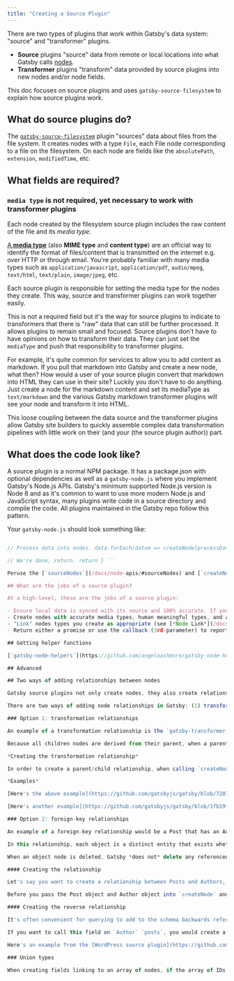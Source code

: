 ```yaml
---
title: "Creating a Source Plugin"
---
```


There are two types of plugins that work within Gatsby's data system: "source" and "transformer" plugins.

- **Source** plugins "source" data from remote or local locations into what Gatsby calls [nodes](/docs/node-interface/).
- **Transformer** plugins "transform" data provided by source plugins into new nodes and/or node fields.

This doc focuses on source plugins and uses `gatsby-source-filesystem` to explain how source plugins work.

## What do source plugins do?

The [`gatsby-source-filesystem`](/packages/gatsby-source-filesystem/) plugin "sources" data about files from the file system. It creates nodes with a type `File`, each File node corresponding to a file on the filesystem. On each node are fields like the `absolutePath`, `extension`, `modifiedTime`, etc.

## What fields are required?

### `media type` is not required, yet necessary to work with transformer plugins

Each node created by the filesystem source plugin includes the raw content of the file and its *media type*.

[A **media type**](https://en.wikipedia.org/wiki/Media_type) (also **MIME type** and **content type**) are an official way to identify the format of files/content that is transmitted on the internet e.g. over HTTP or through email. You're probably familiar with many media types such as `application/javascript`, `application/pdf`, `audio/mpeg`, `text/html`, `text/plain`, `image/jpeg`, etc.

Each source plugin is responsible for setting the media type for the nodes they create. This way, source and transformer plugins can work together easily.

This is not a required field but it's the way for source plugins to indicate to transformers that there is "raw" data that can still be further processed. It allows plugins to remain small and focused. Source plugins don't have to have opinions on how to transform their data. They can just set the `mediaType` and push that responsibility to transformer plugins.

For example, it's quite common for services to allow you to add content as markdown. If you pull that markdown into Gatsby and create a new node, what then? How would a user of your source plugin convert that markdown into HTML they can use in their site? Luckily you don't have to do anything. Just create a node for the markdown content and set its mediaType as `text/markdown` and the various Gatsby markdown transformer plugins will see your node and transform it into HTML.

This loose coupling between the data source and the transformer plugins allow Gatsby site builders to quickly assemble complex data transformation pipelines with little work on their (and your (the source plugin author)) part.

## What does the code look like?

A source plugin is a normal NPM package. It has a package.json with optional dependencies as well as a `gatsby-node.js` where you implement Gatsby's Node.js APIs. Gatsby's minimum supported Node.js version is Node 8 and as it's common to want to use more modern Node.js and JavaScript syntax, many plugins write code in a source directory and compile the code. All plugins maintained in the Gatsby repo follow this pattern.

Your `gatsby-node.js` should look something like:

```javascript:title=gatsby-node.js exports.sourceNodes = async ({ actions }) => { const { createNode } = actions // Create nodes here, generally by downloading data // from a remote API. const data = await fetch(REMOTE_API)

// Process data into nodes. data.forEach(datum => createNode(processDatum(datum)))

// We're done, return. return } ```

Peruse the [`sourceNodes`](/docs/node-apis/#sourceNodes) and [`createNode`](/docs/actions/#createNode) docs for detailed documentation on implementing those APIs.

## What are the jobs of a source plugin?

At a high-level, these are the jobs of a source plugin:

- Ensure local data is synced with its source and 100% accurate. If your source allows you to add an `updatedSince` query (or something similar) you can store the last time you fetched data using [`setPluginStatus`](/docs/actions/#setPluginStatus).
- Create nodes with accurate media types, human meaningful types, and accurate contentDigests.
- "Link" nodes types you create as appropriate (see [*Node Link*](/docs/api-specification/) in the API specification concepts section).
- Return either a promise or use the callback (3rd parameter) to report back to Gatsby when `sourceNodes` is fully executed. If a promise or callback isn't returned, Gatsby will continue on in the build process, before nodes are finished being created. Your nodes might not end up in the generated schema at compilation, or the process will hang while waiting for an indication that it's finished.

## Getting helper functions

[`gatsby-node-helpers`](https://github.com/angeloashmore/gatsby-node-helpers), a community-made NPM package, can help when writing source plugins. This package provides a set of helper functions to generate Node objects with the required fields. This includes automatically generating fields like node IDs and the `contentDigest` MD5 hash, keeping your code focused on data gathering, not boilerplate.

## Advanced

## Two ways of adding relationships between nodes

Gatsby source plugins not only create nodes, they also create relationships between nodes that are exposed to GraphQL queries.

There are two ways of adding node relationships in Gatsby: (1) transformations (parent-child) or (2) foreign-key based.

### Option 1: transformation relationships

An example of a transformation relationship is the `gatsby-transformer-remark` plugin, which transforms a parent `File` node's markdown string into a `MarkdownRemark` node. The Remark transformer plugin adds its newly created child node as a child of the parent node using the action [`createParentChildLink`](/docs/actions/#createParentChildLink). Transformation relationships are used when a new node is *completely* derived from a single parent node. E.g. the markdown node is derived from the parent `File` node and wouldn't ever exist if the parent `File` node hadn't been created.

Because all children nodes are derived from their parent, when a parent node is deleted or changed, Gatsby deletes all of the child nodes (and their child nodes, and so on) with the expectation that they'll be recreated again by transformer plugins. This is done to ensure there are no nodes left over that were derived from older versions of data but shouldn't exist any longer.

*Creating the transformation relationship*

In order to create a parent/child relationship, when calling `createNode` for the child node, the new node object that is passed in should have a `parent` key with the value set to the parent node's `id`. After this, call the `createParentChildLink` function exported inside `actions`.

*Examples*

[Here's the above example](https://github.com/gatsbyjs/gatsby/blob/72077527b4acd3f2109ed5a2fcb780cddefee35a/packages/gatsby-transformer-remark/src/on-node-create.js#L39-L67) from the `gatsby-transformer-remark` source plugin.

[Here's another example](https://github.com/gatsbyjs/gatsby/blob/1fb19f9ad16618acdac7eda33d295d8ceba7f393/packages/gatsby-transformer-sharp/src/on-node-create.js#L3-L25) from the `gatsby-transformer-sharp` source plugin.

### Option 2: foreign-key relationships

An example of a foreign-key relationship would be a Post that has an Author.

In this relationship, each object is a distinct entity that exists whether or not the other does, with independent schemas, and field(s) on each entity that reference the other entity -- in this case the Post would have an Author, and the Author might have Posts. The API of a service that allows complex object modelling, for example a CMS, will often allow users to add relationships between entities and expose them through the API.

When an object node is deleted, Gatsby *does not* delete any referenced entities. When using foreign-key references, it's a source plugin's responsibility to clean up any dangling entity references.

#### Creating the relationship

Let's say you want to create a relationship between Posts and Authors, and let's say you want to call the field `author`.

Before you pass the Post object and Author object into `createNode` and create the respective nodes, you need to create a field called `author___NODE` on the Post object to hold the relationship to Authors. The value of this field should be the node ID of the Author.

#### Creating the reverse relationship

It's often convenient for querying to add to the schema backwards references. For example, you might want to query the Author of a Post but you might also want to query all the posts an author has written.

If you want to call this field on `Author` `posts`, you would create a field called `posts___NODE` to hold the relationship to Posts. The value of this field should be an array of Post IDs.

Here's an example from the [WordPress source plugin](https://github.com/gatsbyjs/gatsby/blob/1fb19f9ad16618acdac7eda33d295d8ceba7f393/packages/gatsby-source-wordpress/src/normalize.js#L178-L189).

### Union types

When creating fields linking to an array of nodes, if the array of IDs are all of the same type, the relationship field that is created will be of this type. If the linked nodes are of different types; the field will turn into a union type of all types that are linked. See the [GraphQL documentation on how to query union types](https://graphql.org/learn/schema/#union-types).